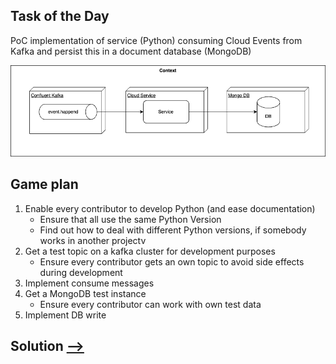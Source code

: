 ## Task of the Day

PoC implementation of service (Python) consuming Cloud Events from Kafka and persist this in a document database (MongoDB)

![](./assets/context.png)


## Game plan

1. Enable every contributor to develop Python (and ease documentation)
   - Ensure that all use the same Python Version
   - Find out how to deal with different Python versions, if somebody works in another projectv
2. Get a test topic on a kafka cluster for development purposes
   - Ensure every contributor gets an own topic to avoid side effects during development
3. Implement consume messages
4. Get a MongoDB test instance
   - Ensure every contributor can work with own test data
5. Implement DB write 

## Solution [-->](./docu/01.md)

